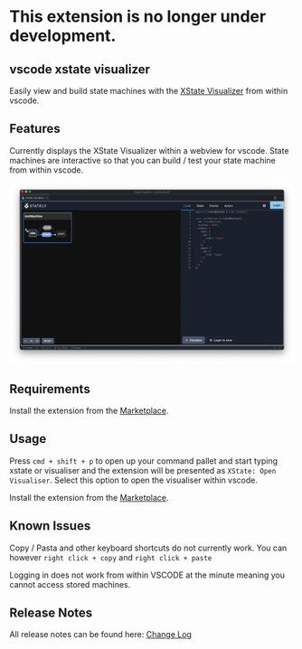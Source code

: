 # This extension is no longer under development.

## vscode xstate visualizer

Easily view and build state machines with the [XState Visualizer](https://xstate.js.org/viz/ "XState Viz") from within vscode.

## Features

Currently displays the XState Visualizer within a webview for vscode. State machines are interactive so that you can build / test your state machine from within vscode.

![XState Visualizer](https://github.com/damiensedgwick/vscode-xstate-visualizer/blob/main/images/xstate-viz.png?raw=true "Xstate Visualizer")

## Requirements

Install the extension from the [Marketplace](https://marketplace.visualstudio.com/items?itemName=dksedgwick.xstateviz).

## Usage

Press `cmd + shift + p` to open up your command pallet and start typing xstate or visualiser and the extension will be presented as `XState: Open Visualiser`. Select this option to open the visualiser within vscode.

Install the extension from the [Marketplace](https://marketplace.visualstudio.com/items?itemName=dksedgwick.xstateviz).

## Known Issues

Copy / Pasta and other keyboard shortcuts do not currently work. You can however `right click + copy` and `right click + paste`

Logging in does not work from within VSCODE at the minute meaning you cannot access stored machines.

## Release Notes

All release notes can be found here: [Change Log](https://github.com/damiensedgwick/vscode-xstate-visualizer/blob/main/CHANGELOG.md)

